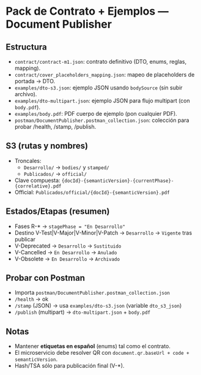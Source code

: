 # Pack de Contrato + Ejemplos — Document Publisher

## Estructura
- `contract/contract-m1.json`: contrato definitivo (DTO, enums, reglas, mapping).
- `contract/cover_placeholders_mapping.json`: mapeo de placeholders de portada → DTO.
- `examples/dto-s3.json`: ejemplo JSON usando `bodySource` (sin subir archivo).
- `examples/dto-multipart.json`: ejemplo JSON para flujo multipart (con `body.pdf`).
- `examples/body.pdf`: PDF cuerpo de ejemplo (pon cualquier PDF).
- `postman/DocumentPublisher.postman_collection.json`: colección para probar /health, /stamp, /publish.

## S3 (rutas y nombres)
- Troncales:
  - `Desarrollo/` → `bodies/` y `stamped/`
  - `Publicados/` → `official/`
- Clave compuesta:
  `{docId}-{semanticVersion}-{currentPhase}-{correlative}.pdf`
- Official:
  `Publicados/official/{docId}-{semanticVersion}.pdf`

## Estados/Etapas (resumen)
- Fases R-* → `stagePhase = "En Desarrollo"`
- Destino V-Test|V-Major|V-Minor|V-Patch → `Desarrollo` → `Vigente` tras publicar
- V-Deprecated → `Desarrollo` → `Sustituido`
- V-Cancelled → `En Desarrollo` → `Anulado`
- V-Obsolete → `En Desarrollo` → `Archivado`

## Probar con Postman
- Importa `postman/DocumentPublisher.postman_collection.json`
- `/health` → ok
- `/stamp` (JSON) → usa `examples/dto-s3.json` (variable `dto_s3_json`)
- `/publish` (multipart) → `dto-multipart.json` + `body.pdf`

## Notas
- Mantener **etiquetas en español** (enums) tal como el contrato.
- El microservicio debe resolver QR con `document.qr.baseUrl + code + semanticVersion`.
- Hash/TSA sólo para publicación final (V-*).
